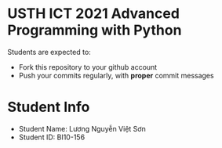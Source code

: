 USTH ICT 2021 Advanced Programming with Python
=====================================================

Students are expected to:
* Fork this repository to your github account
* Push your commits regularly, with **proper** commit messages


Student Info
=========================

* Student Name: Lương Nguyễn Việt Sơn
* Student ID: BI10-156

